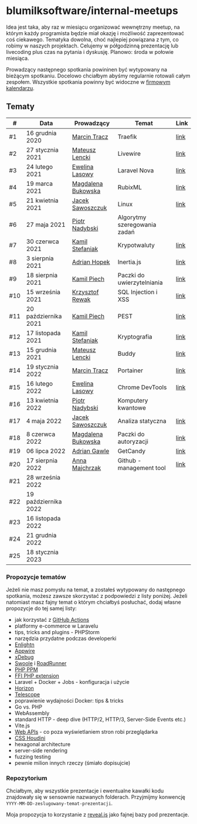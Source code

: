 # blumilksoftware/internal-meetups
Idea jest taka, aby raz w miesiącu organizować wewnętrzny meetup, na którym każdy programista będzie miał okazję i możliwość zaprezentować coś ciekawego. Tematyka dowolna, choć najlepiej powiązana z tym, co robimy w naszych projektach. Celujemy w półgodzinną prezentację lub livecoding plus czas na pytania i dyskusję. Planowo: środa w połowie miesiąca.

Prowadzący następnego spotkania powininen być wytypowany na bieżącym spotkaniu. Docelowo chciałbym abyśmy regularnie rotowali całym zespołem. Wszystkie spotkania powinny być widoczne w [firmowym kalendarzu](https://calendar.google.com/calendar/embed?src=c_6sb1ta5l4qspfdors4gc57fo94%40group.calendar.google.com&ctz=Europe%2FWarsaw).

## Tematy
| #   | Data                 | Prowadzący                                           | Temat                        | Link                                                                                                   |
|-----|----------------------|------------------------------------------------------|------------------------------|--------------------------------------------------------------------------------------------------------|
| #1  | 16 grudnia 2020      | [Marcin Tracz](https://github.com/mtracz)            | Traefik                      | [link](https://github.com/blumilksoftware/internal-meetups/tree/main/2020-12-16-traefik)               |
| #2  | 27 stycznia 2021     | [Mateusz Lencki](https://github.com/mlencki)         | Livewire                     | [link](https://github.com/blumilksoftware/internal-meetups/tree/main/2021-01-27-livewire)              |
| #3  | 24 lutego 2021       | [Ewelina Lasowy](https://github.com/EwelinaLasowy)   | Laravel Nova                 | [link](https://github.com/blumilksoftware/internal-meetups/tree/main/2021-02-24-laravel-nova)          |
| #4  | 19 marca 2021        | [Magdalena Bukowska](https://github.com/mbukowska)   | RubixML                      | [link](https://github.com/blumilksoftware/internal-meetups/tree/main/2021-03-19-rubixml)               |
| #5  | 21 kwietnia 2021     | [Jacek Sawoszczuk](https://github.com/jsawo)         | Linux                        | [link](https://github.com/blumilksoftware/internal-meetups/tree/main/2021-04-21-linux)                 |
| #6  | 27 maja 2021         | [Piotr Nadybski](https://github.com/nadybski)        | Algorytmy szeregowania zadań |                                                                                                        |
| #7  | 30 czerwca 2021      | [Kamil Stefaniak](https://github.com/husskade)       | Krypotwaluty                 | [link](https://github.com/blumilksoftware/internal-meetups/tree/main/2021-06-30-cryptocurrencies)      |
| #8  | 3 sierpnia 2021      | [Adrian Hopek](https://github.com/Baakoma)           | Inertia.js                   | [link](https://github.com/blumilksoftware/internal-meetups/tree/main/2021-08-03-inertia)               |
| #9  | 18 sierpnia 2021     | [Kamil Piech](https://github.com/kamilpiech97)       | Paczki do uwierzytelniania   | [link](https://github.com/blumilksoftware/internal-meetups/tree/main/2021-08-18-laravel-auth)          |
| #10 | 15 września 2021     | [Krzysztof Rewak](https://github.com/krzysztofrewak) | SQL Injection i XSS          | [link](https://github.com/blumilksoftware/internal-meetups/tree/main/2021-09-15-web-security)          |
| #11 | 20 października 2021 | [Kamil Piech](https://github.com/kamilpiech97)       | PEST                         | [link](https://github.com/blumilksoftware/internal-meetups/tree/main/2021-10-20-pest)                  |
| #12 | 17 listopada 2021    | [Kamil Stefaniak](https://github.com/husskade)       | Kryptografia                 | [link](https://github.com/blumilksoftware/internal-meetups/tree/main/2021-11-17-cryptography)          |
| #13 | 15 grudnia 2021      | [Mateusz Lencki](https://github.com/mlencki)         | Buddy                        | [link](https://github.com/blumilksoftware/internal-meetups/tree/main/2021-12-15-buddy)                 |
| #14 | 19 stycznia 2022     | [Marcin Tracz](https://github.com/mtracz)            | Portainer                    | [link](https://github.com/blumilksoftware/internal-meetups/tree/main/2022-01-19-portainer)             |
| #15 | 16 lutego 2022       | [Ewelina Lasowy](https://github.com/EwelinaLasowy)   | Chrome DevTools              | [link](https://github.com/blumilksoftware/internal-meetups/tree/main/2022-02-16-chrome-devtools)       |
| #16 | 13 kwietnia 2022     | [Piotr Nadybski](https://github.com/nadybski)        | Komputery kwantowe           |                                                                                                        |
| #17 | 4 maja 2022          | [Jacek Sawoszczuk](https://github.com/jsawo)         | Analiza statyczna            | [link](https://github.com/blumilksoftware/internal-meetups/tree/main/2022-05-04-static-analysis)       |
| #18 | 8 czerwca 2022       | [Magdalena Bukowska](https://github.com/mbukowska)   | Paczki do autoryzacji        | [link](https://github.com/blumilksoftware/internal-meetups/tree/main/2022-06-08-laravel-authorization) |
| #19 | 06 lipca 2022        | [Adrian Gawle](https://github.com/agawle)            | GetCandy                     | [link](https://github.com/blumilksoftware/internal-meetups/tree/main/2022-07-06-get-candy)             |
| #20 | 17 sierpnia 2022     | [Anna Majchrzak](https://github.com/Letha0)          | Github - management tool     | [link](https://github.com/blumilksoftware/internal-meetups/tree/main/2022-08-17-github-management-tool)|
| #21 | 28 września 2022     |                                                      |                              |                                                                                                        |
| #22 | 19 października 2022 |                                                      |                              |                                                                                                        |
| #23 | 16 listopada 2022    |                                                      |                              |                                                                                                        |
| #24 | 21 grudnia 2022      |                                                      |                              |                                                                                                        |
| #25 | 18 stycznia 2023     |                                                      |                              |                                                                                                        |

### Propozycje tematów
Jeżeli nie masz pomysłu na temat, a zostałeś wytypowany do następnego spotkania, możesz zawsze skorzystać z podpowiedzi z listy poniżej. Jeżeli natomiast masz fajny temat o którym chciałbyś posłuchać, dodaj własne propozycje do tej samej listy:
* jak korzystać z [GitHub Actions](https://github.com/features/actions)
* platformy e-commerce w Laravelu
* tips, tricks and plugins - PHPStorm
* narzędzia przydatne podczas developerki
* [Enlightn](https://www.laravel-enlightn.com)
* [Appwire](https://appwrite.io/)
* [xDebug](https://xdebug.org/)
* [Swoole](https://www.swoole.co.uk/) i [RoadRunner](https://roadrunner.dev/)
* [PHP PPM](https://github.com/php-pm/php-pm)
* [FFI PHP extension](https://www.php.net/manual/en/book.ffi.php)
* Laravel + Docker + Jobs - konfiguracja i użycie
* [Horizon](https://laravel.com/docs/8.x/horizon)
* [Telescope](https://laravel.com/docs/8.x/telescope)
* poprawienie wydajności Docker: tips & tricks
* Go vs. PHP
* WebAssembly
* standard HTTP - deep dive (HTTP/2, HTTP/3, Server-Side Events etc.)
* Vite.js
* [Web APIs](https://developer.mozilla.org/en-US/docs/Web/API) - co poza wyświetlaniem stron robi przeglądarka
* [CSS Houdini](https://developer.mozilla.org/en-US/docs/Web/Guide/Houdini)
* hexagonal architecture
* server-side rendering
* fuzzing testing
* pewnie milion innych rzeczy (śmiało dopisujcie)

### Repozytorium
Chciałbym, aby wszystkie prezentacje i ewentualne kawałki kodu znajdowały się w sensownie nazwanych folderach. Przyjmijmy konwencję `YYYY-MM-DD-zeslugowany-temat-prezentacji`.

Moja propozycja to korzystanie z [reveal.js](https://revealjs.com/) jako fajnej bazy pod prezentacje.
